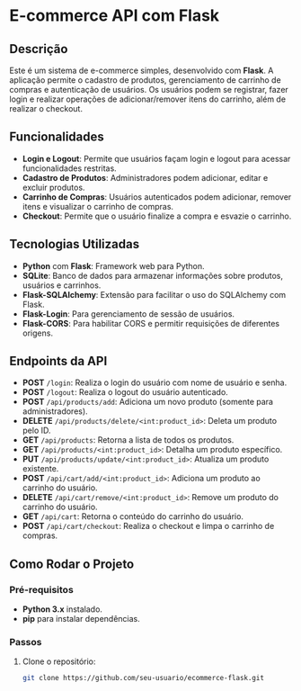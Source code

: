 # E-commerce API com Flask

## Descrição

Este é um sistema de e-commerce simples, desenvolvido com **Flask**. A aplicação permite o cadastro de produtos, gerenciamento de carrinho de compras e autenticação de usuários. Os usuários podem se registrar, fazer login e realizar operações de adicionar/remover itens do carrinho, além de realizar o checkout.

## Funcionalidades

- **Login e Logout**: Permite que usuários façam login e logout para acessar funcionalidades restritas.
- **Cadastro de Produtos**: Administradores podem adicionar, editar e excluir produtos.
- **Carrinho de Compras**: Usuários autenticados podem adicionar, remover itens e visualizar o carrinho de compras.
- **Checkout**: Permite que o usuário finalize a compra e esvazie o carrinho.

## Tecnologias Utilizadas

- **Python** com **Flask**: Framework web para Python.
- **SQLite**: Banco de dados para armazenar informações sobre produtos, usuários e carrinhos.
- **Flask-SQLAlchemy**: Extensão para facilitar o uso do SQLAlchemy com Flask.
- **Flask-Login**: Para gerenciamento de sessão de usuários.
- **Flask-CORS**: Para habilitar CORS e permitir requisições de diferentes origens.

## Endpoints da API

- **POST** `/login`: Realiza o login do usuário com nome de usuário e senha.
- **POST** `/logout`: Realiza o logout do usuário autenticado.
- **POST** `/api/products/add`: Adiciona um novo produto (somente para administradores).
- **DELETE** `/api/products/delete/<int:product_id>`: Deleta um produto pelo ID.
- **GET** `/api/products`: Retorna a lista de todos os produtos.
- **GET** `/api/products/<int:product_id>`: Detalha um produto específico.
- **PUT** `/api/products/update/<int:product_id>`: Atualiza um produto existente.
- **POST** `/api/cart/add/<int:product_id>`: Adiciona um produto ao carrinho do usuário.
- **DELETE** `/api/cart/remove/<int:product_id>`: Remove um produto do carrinho do usuário.
- **GET** `/api/cart`: Retorna o conteúdo do carrinho do usuário.
- **POST** `/api/cart/checkout`: Realiza o checkout e limpa o carrinho de compras.

## Como Rodar o Projeto

### Pré-requisitos

- **Python 3.x** instalado.
- **pip** para instalar dependências.

### Passos

1. Clone o repositório:
   ```bash
   git clone https://github.com/seu-usuario/ecommerce-flask.git


